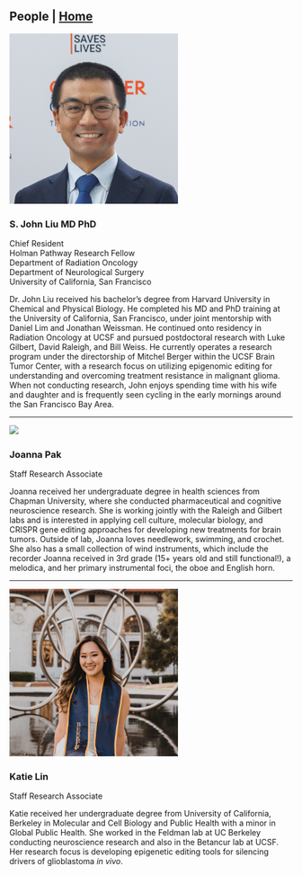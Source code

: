 ## People | [Home](index.md)

<img src="ASCO_22_liu.png" width="300">

### S. John Liu MD PhD

Chief Resident <br>
Holman Pathway Research Fellow <br>
Department of Radiation Oncology <br>
Department of Neurological Surgery <br>
University of California, San Francisco <br>

Dr. John Liu received his bachelor’s degree from Harvard University in Chemical and Physical Biology. He completed his MD and PhD training at the University of California, San Francisco, under joint mentorship with Daniel Lim and Jonathan Weissman. He continued onto residency in Radiation Oncology at UCSF and pursued postdoctoral research with Luke Gilbert, David Raleigh, and Bill Weiss. He currently operates a research program under the directorship of Mitchel Berger within the UCSF Brain Tumor Center, with a research focus on utilizing epigenomic editing for understanding and overcoming treatment resistance in malignant glioma. When not conducting research, John enjoys spending time with his wife and daughter and is frequently seen cycling in the early mornings around the San Francisco Bay Area.

---

<img src="joanna_pak.jpeg" width="300">

### Joanna Pak

Staff Research Associate

Joanna received her undergraduate degree in health sciences from Chapman University, where she conducted pharmaceutical and cognitive neuroscience research. She is working jointly with the Raleigh and Gilbert labs and is interested in applying cell culture, molecular biology, and CRISPR gene editing approaches for developing new treatments for brain tumors. Outside of lab, Joanna loves needlework, swimming, and crochet. She also has a small collection of wind instruments, which include the recorder Joanna received in 3rd grade (15+ years old and still functional!), a melodica, and her primary instrumental foci, the oboe and English horn. 

---

<img src="katie_lin.png" width="300">

### Katie Lin

Staff Research Associate

Katie received her undergraduate degree from University of California, Berkeley in Molecular and Cell Biology and Public Health with a minor in Global Public Health. She worked in the Feldman lab at UC Berkeley conducting neuroscience research and also in the Betancur lab at UCSF. Her research focus is developing epigenetic editing tools for silencing drivers of glioblastoma _in vivo_.  
